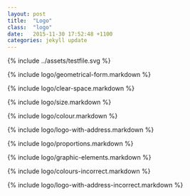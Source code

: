 ```yaml
---
layout: post
title:  "Logo"
class:  "logo"
date:   2015-11-30 17:52:48 +1100
categories: jekyll update
---
```


{% include ../assets/testfile.svg %}

{% include logo/geometrical-form.markdown %}

{% include logo/clear-space.markdown %}

{% include logo/size.markdown %}

{% include logo/colour.markdown %}

{% include logo/logo-with-address.markdown %}

{% include logo/proportions.markdown %}

{% include logo/graphic-elements.markdown %}

{% include logo/colours-incorrect.markdown %}

{% include logo/logo-with-address-incorrect.markdown %}

<svg>
  <use xlink:href="testfile.svg"></use>
</svg>

